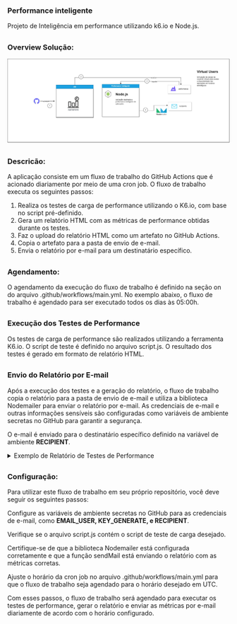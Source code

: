 ### Performance inteligente
Projeto de Inteligência em performance utilizando k6.io e Node.js.

##
### Overview Solução:
![](overview-solucao.jpg)

##
### Descricão:
A aplicação consiste em um fluxo de trabalho do GitHub Actions que é acionado diariamente por meio de uma cron job. O fluxo de trabalho executa os seguintes passos:

1. Realiza os testes de carga de performance utilizando o K6.io, com base no script pré-definido.
2. Gera um relatório HTML com as métricas de performance obtidas durante os testes.
3. Faz o upload do relatório HTML como um artefato no GitHub Actions.
4. Copia o artefato para a pasta de envio de e-mail.
5. Envia o relatório por e-mail para um destinatário específico.

##
### Agendamento:
O agendamento da execução do fluxo de trabalho é definido na seção on do arquivo .github/workflows/main.yml. No exemplo abaixo, o fluxo de trabalho é agendado para ser executado todos os dias às 05:00h.

##
### Execução dos Testes de Performance
Os testes de carga de performance são realizados utilizando a ferramenta K6.io. O script de teste é definido no arquivo script.js. O resultado dos testes é gerado em formato de relatório HTML.

##
### Envio do Relatório por E-mail
 
 Após a execução dos testes e a geração do relatório, o fluxo de trabalho copia o relatório para a pasta de envio de e-mail e utiliza a biblioteca Nodemailer para enviar o relatório por e-mail. As credenciais de e-mail e outras informações sensíveis são configuradas como variáveis de ambiente secretas no GitHub para garantir a segurança.

O e-mail é enviado para o destinatário específico definido na variável de ambiente <b>RECIPIENT</b>.

 <details>
 <summary>Exemplo de Relatório de Testes de Performance</summary>
  
  <iframe src="performance-inteligente.html" frameborder="0" width="100%" height="300"></iframe>

 </details> 

 ##
 ### Configuração:
 Para utilizar este fluxo de trabalho em seu próprio repositório, você deve seguir os seguintes passos:

Configure as variáveis de ambiente secretas no GitHub para as credenciais de e-mail, como <b>EMAIL_USER, KEY_GENERATE, e RECIPIENT</b>.

Verifique se o arquivo script.js contém o script de teste de carga desejado.

Certifique-se de que a biblioteca Nodemailer está configurada corretamente e que a função sendMail está enviando o relatório com as métricas corretas.

Ajuste o horário da cron job no arquivo .github/workflows/main.yml para que o fluxo de trabalho seja agendado para o horário desejado em UTC.

Com esses passos, o fluxo de trabalho será agendado para executar os testes de performance, gerar o relatório e enviar as métricas por e-mail diariamente de acordo com o horário configurado.
